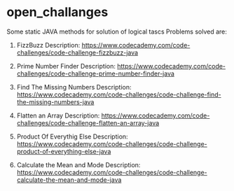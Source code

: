# open_challanges
Some static JAVA methods for solution of logical tascs
Problems solved are:
1. FizzBuzz
  Description: https://www.codecademy.com/code-challenges/code-challenge-fizzbuzz-java

2. Prime Number Finder
  Description: https://www.codecademy.com/code-challenges/code-challenge-prime-number-finder-java

3. Find The Missing Numbers 
  Description: https://www.codecademy.com/code-challenges/code-challenge-find-the-missing-numbers-java

4. Flatten an Array
  Description: https://www.codecademy.com/code-challenges/code-challenge-flatten-an-array-java

5. Product Of Everythig Else
  Description: https://www.codecademy.com/code-challenges/code-challenge-product-of-everything-else-java
  
6. Calculate the Mean and Mode
  Description: https://www.codecademy.com/code-challenges/code-challenge-calculate-the-mean-and-mode-java
